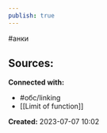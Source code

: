 ```yaml
---
publish: true
---
```

#анки













**Sources:**
- 


**Connected with:**
- #обс/linking 
- [[Limit of function]]



**Created:** 2023-07-07 10:02